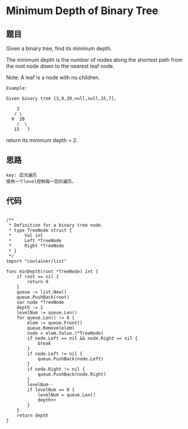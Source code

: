 # Minimum Depth of Binary Tree


## 题目

Given a binary tree, find its minimum depth.

The minimum depth is the number of nodes along the shortest path from the root node down to the nearest leaf node.

Note: A leaf is a node with no children.

```
Example:

Given binary tree [3,9,20,null,null,15,7],

    3
   / \
  9  20
    /  \
   15   7
```
return its minimum depth = 2.

## 思路

```
key: 层次遍历
使用一个level控制每一层的遍历。
```

## 代码

```golang

/**
 * Definition for a binary tree node.
 * type TreeNode struct {
 *     Val int
 *     Left *TreeNode
 *     Right *TreeNode
 * }
 */
import "container/list"

func minDepth(root *TreeNode) int {
    if root == nil {
        return 0
    }
    queue := list.New()
    queue.PushBack(root)
    var node *TreeNode
    depth := 1
    levelNum := queue.Len()
    for queue.Len() != 0 {
        elem := queue.Front()
        queue.Remove(elem)
        node = elem.Value.(*TreeNode)
        if node.Left == nil && node.Right == nil {
            break
        }
        if node.Left != nil {
            queue.PushBack(node.Left)
        }
        if node.Right != nil {
            queue.PushBack(node.Right)
        }
        levelNum--
        if levelNum == 0 {
            levelNum = queue.Len()
            depth++
        }
    }
    return depth
}   
```
